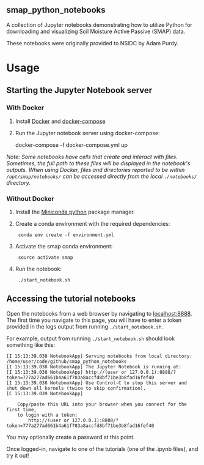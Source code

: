 smap_python_notebooks
---

A collection of Jupyter notebooks demonstrating how to utilize Python for
downloading and visualizing Soil Moisture Active Passive (SMAP) data.

These notebooks were originally provided to NSIDC by Adam Purdy.


# Usage

## Starting the Jupyter Notebook server

### With Docker

1. Install [Docker](https://docs.docker.com/install/) and [docker-compose](https://docs.docker.com/compose/install/)
2. Run the Jupyter notebook server using docker-compose:

    docker-compose -f docker-compose.yml up

_Note: Some notebooks have cells that create and interact with files. Sometimes,
the full path to these files will be displayed in the notebook's outputs. When
using Docker, files and directories reported to be within `/opt/smap/notebooks/`
can be accessed directly from the local `./notebooks/` directory._

### Without Docker

1. Install the [Miniconda
   python](https://conda.io/docs/user-guide/install/index.html) package manager.

2. Create a conda environment with the required dependencies:

        conda env create -f environment.yml
        
3. Activate the smap conda environment:

        source activate smap
    
4. Run the notebook:

        ./start_notebook.sh


## Accessing the tutorial notebooks

Open the notebooks from a web browser by navigating to
[localhost:8888](localhost:8888). The first time you navigate to this page, you
will have to enter a token provided in the logs output from running
`./start_notebook.sh`. 

For example, output from running `./start_notebook.sh` should look something like this:

```
[I 15:13:39.038 NotebookApp] Serving notebooks from local directory: /home/user/code/github/smap_python_notebooks
[I 15:13:39.038 NotebookApp] The Jupyter Notebook is running at:
[I 15:13:39.038 NotebookApp] http://(user or 127.0.0.1):8888/?token=777a277ad661b4a61f783a8accfd8bf71be3b8fad16fef40
[I 15:13:39.038 NotebookApp] Use Control-C to stop this server and shut down all kernels (twice to skip confirmation).
[C 15:13:39.039 NotebookApp]

    Copy/paste this URL into your browser when you connect for the first time,
    to login with a token:
        http://(user or 127.0.0.1):8888/?token=777a277ad661b4a61f783a8accfd8bf71be3b8fad16fef40
```

You may optionally create a password at this point.

Once logged-in, navigate to one of the tutorials (one of the .ipynb files), and try it out!
